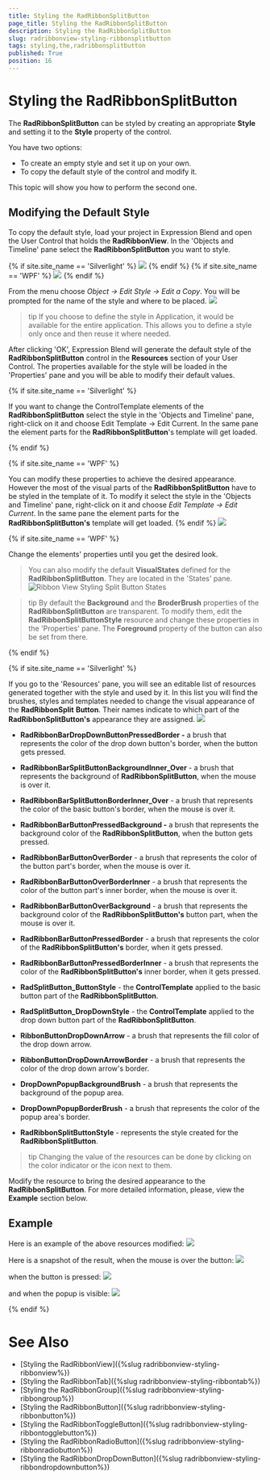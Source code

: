 ```yaml
---
title: Styling the RadRibbonSplitButton
page_title: Styling the RadRibbonSplitButton
description: Styling the RadRibbonSplitButton
slug: radribbonview-styling-ribbonsplitbutton
tags: styling,the,radribbonsplitbutton
published: True
position: 16
---
```


# Styling the RadRibbonSplitButton

The __RadRibbonSplitButton__ can be styled by creating an appropriate __Style__ and setting it to the __Style__ property of the control.			

You have two options:

* To create an empty style and set it up on your own.
* To copy the default style of the control and modify it.

This topic will show you how to perform the second one.

## Modifying the Default Style

To copy the default style, load your project in Expression Blend and open the User Control that holds the __RadRibbonView__. In the 'Objects and Timeline' pane select the __RadRibbonSplitButton__ you want to style.				

{% if site.site_name == 'Silverlight' %}
![](images/RibbonView_Styling_SplitButton_Locate.png)
{% endif %}
{% if site.site_name == 'WPF' %}
![](images/RibbonView_Styling_SplitButton_LocateWPF.png)
{% endif %}

From the menu choose *Object -> Edit Style -> Edit a Copy*. You will be prompted for the name of the style and where to be placed.
![](images/RibbonView_Styling_SplitButton_CreateStyle.png)

>tip If you choose to define the style in Application, it would be available for the entire application. This allows you to define a style only once and then reuse it where needed.

After clicking 'OK', Expression Blend will generate the default style of the __RadRibbonSplitButton__ control in the __Resources__ section of your User Control. The properties available for the style will be loaded in the 'Properties' pane and you will be able to modify their default values.

{% if site.site_name == 'Silverlight' %}

If you want to change the ControlTemplate elements of the __RadRibbonSplitButton__ select the style in the 'Objects and Timeline' pane, right-click on it and choose Edit Template -> Edit Current. In the same pane the element parts for the __RadRibbonSplitButton__'s template will get loaded.

{% endif %}

{% if site.site_name == 'WPF' %}

You can modify these properties to achieve the desired appearance. However the most of the visual parts of the __RadRibbonSplitButton__ have to be styled in the template of it. To modify it select the style in the 'Objects and Timeline' pane, right-click on it and choose *Edit Template -> Edit Current*. In the same pane the element parts for the __RadRibbonSplitButton's__ template will get loaded.
{% endif %}
![](images/RibbonView_Styling_SplitButton_ControlTemplate.png)

{% if site.site_name == 'WPF' %}

Change the elements' properties until you get the desired look.

>You can also modify the default __VisualStates__ defined for the __RadRibbonSplitButton__. They are located in the 'States' pane.
>![Ribbon View Styling Split Button States](images/RibbonView_Styling_SplitButton_States.png)

>tip By default the __Background__ and the __BroderBrush__ properties of the __RadRibbonSplitButton__ are transparent. To modify them, edit the __RadRibbonSplitButtonStyle__ resource and change these properties in the 'Properties' pane. The __Foreground__ property of the button can also be set from there.

{% endif %}

{% if site.site_name == 'Silverlight' %}

If you go to the 'Resources' pane, you will see an editable list of resources generated together with the style and used by it. In this list you will find the brushes, styles and templates needed to change the visual appearance of the __RadRibbonSplit__ __Button__. Their names indicate to which part of the __RadRibbonSplitButton's__ appearance they are assigned.
![](images/RibbonView_Styling_SplitButton_Resources.png)

* __RadRibbonBarDropDownButtonPressedBorder -__ a brush that represents the color of the drop down button's border, when the button gets pressed.

* __RadRibbonBarSplitButtonBackgroundInner_Over__ - a brush that represents the background of __RadRibbonSplitButton__, when the mouse is over it.              

* __RadRibbonBarSplitButtonBorderInner_Over__ - a brush that represents the color of the basic button's border, when the mouse is over it.

* __RadRibbonBarButtonPressedBackground -__ a brush that represents the background color of the __RadRibbonSplitButton__, when the button gets pressed.

* __RadRibbonBarButtonOverBorder__ - a brush that represents the color of the button part's border, when the mouse is over it.

* __RadRibbonBarButtonOverBorderInner__ - a brush that represents the color of the button part's inner border, when the mouse is over it.

* __RadRibbonBarButtonOverBackground__ - a brush that represents the background color of the __RadRibbonSplitButton's__ button part, when the mouse is over it.              

* __RadRibbonBarButtonPressedBorder__ - a brush that represents the color of the __RadRibbonSplitButton's__ border, when it gets pressed.              

* __RadRibbonBarButtonPressedBorderInner__ - a brush that represents the color of the __RadRibbonSplitButton's__ inner border, when it gets pressed.              

* __RadSplitButton_ButtonStyle__ - the __ControlTemplate__ applied to the basic button part of the __RadRibbonSplitButton__.              

* __RadSplitButton_DropDownStyle__ - the __ControlTemplate__ applied to the drop down button part of the __RadRibbonSplitButton__.              

* __RibbonButtonDropDownArrow__ - a brush that represents the fill color of the drop down arrow.              

* __RibbonButtonDropDownArrowBorder__ - a brush that represents the color of the drop down arrow's border.              

* __DropDownPopupBackgroundBrush__ - a brush that represents the background of the popup area.              

* __DropDownPopupBorderBrush__ - a brush that represents the color of the popup area's border.              

* __RadRibbonSplitButtonStyle__ - represents the style created for the __RadRibbonSplitButton__.              

>tip Changing the value of the resources can be done by clicking on the color indicator or the icon next to them.            

Modify the resource to bring the desired appearance to the __RadRibbonSplitButton__. For more detailed information, please, view the __Example__ section below.

## Example

Here is an example of the above resources modified:
![](images/RibbonView_Styling_SplitButton_ResourcesModified.png)

Here is a snapshot of the result, when the mouse is over the button:
![](images/RibbonView_Styling_SplitButton_ExampleMouseOver.png)

when the button is pressed:
![](images/RibbonView_Styling_SplitButton_ExamplePressed.png)

and when the popup is visible:
![](images/RibbonView_Styling_SplitButton_Example.png)

{% endif %}          

# See Also
 * [Styling the RadRibbonView]({%slug radribbonview-styling-ribbonview%})
 * [Styling the RadRibbonTab]({%slug radribbonview-styling-ribbontab%})
 * [Styling the RadRibbonGroup]({%slug radribbonview-styling-ribbongroup%})
 * [Styling the RadRibbonButton]({%slug radribbonview-styling-ribbonbutton%})
 * [Styling the RadRibbonToggleButton]({%slug radribbonview-styling-ribbontogglebutton%})
 * [Styling the RadRibbonRadioButton]({%slug radribbonview-styling-ribbonradiobutton%})
 * [Styling the RadRibbonDropDownButton]({%slug radribbonview-styling-ribbondropdownbutton%})